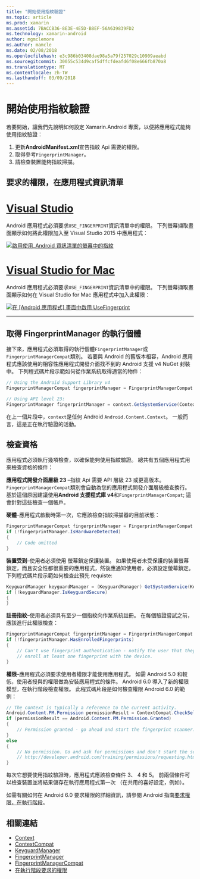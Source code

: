 ```yaml
---
title: "開始使用指紋驗證"
ms.topic: article
ms.prod: xamarin
ms.assetid: 7BACCB36-8E3E-4E5D-B8EF-56A639839FD2
ms.technology: xamarin-android
author: mgmclemore
ms.author: mamcle
ms.date: 02/08/2018
ms.openlocfilehash: e3c986b03408dae98a5a79f257029c10909aeabd
ms.sourcegitcommit: 30055c534d9caf5dffcfdeafd6f08e666fb870a8
ms.translationtype: MT
ms.contentlocale: zh-TW
ms.lasthandoff: 03/09/2018
---
```

# <a name="getting-started-with-fingerprint-authentication"></a>開始使用指紋驗證

若要開始，讓我們先說明如何設定 Xamarin.Android 專案，以便將應用程式能夠使用指紋驗證：

1. 更新**AndroidManifest.xml**宣告指紋 Api 需要的權限。
2. 取得參考`FingerprintManager`。
3. 請檢查裝置能夠指紋掃描。

## <a name="requesting-permissions-in-the-application-manifest"></a>要求的權限，在應用程式資訊清單

# <a name="visual-studiotabvswin"></a>[Visual Studio](#tab/vswin)

Android 應用程式必須要求`USE_FINGERPRINT`資訊清單中的權限。 下列螢幕擷取畫面顯示如何將此權限加入至 Visual Studio 2015 中應用程式：

[![啟用使用\_Android 資訊清單的螢幕中的指紋](get-started-images/fingerprint-01-vs.png)](get-started-images/fingerprint-01-vs.png#lightbox) 

# <a name="visual-studio-for-mactabvsmac"></a>[Visual Studio for Mac](#tab/vsmac)

Android 應用程式必須要求`USE_FINGERPRINT`資訊清單中的權限。 下列螢幕擷取畫面顯示如何在 Visual Studio for Mac 應用程式中加入此權限：

[![在 [Android 應用程式] 畫面中啟用 UseFingerprint](get-started-images/fingerprint-01-xs.png)](get-started-images/fingerprint-01-xs.png#lightbox) 

-----

## <a name="getting-an-instance-of-the-fingerprintmanager"></a>取得 FingerprintManager 的執行個體

接下來，應用程式必須取得的執行個體`FingerprintManager`或`FingerprintManagerCompat`類別。 若要與 Android 的舊版本相容，Android 應用程式應該使用的相容性應用程式開發介面找不到的 Android 支援 v4 NuGet 封裝中。 下列程式碼片段示範如何從作業系統取得適當的物件： 

```csharp
// Using the Android Support Library v4
FingerprintManagerCompat fingerprintManager = FingerprintManagerCompat.From(context);

// Using API level 23:
FingerprintManager fingerprintManager = context.GetSystemService(Context.FingerprintService) as FingerprintManager;
```  

在上一個片段中，`context`是任何 Android `Android.Content.Context`。 一般而言，這是正在執行驗證的活動。

## <a name="checking-for-eligibility"></a>檢查資格

應用程式必須執行幾項檢查，以確保能夠使用指紋驗證。 總共有五個應用程式用來檢查資格的條件：  
 

**應用程式開發介面層級 23** &ndash;指紋 Api 需要 API 層級 23 或更高版本。 `FingerprintManagerCompat`類別會自動為您的應用程式開發介面層級檢查換行。 基於這個原因建議使用**Android 支援程式庫 v4**和`FingerprintManagerCompat`; 這會針對這些檢查一個帳戶。

**硬體**&ndash;應用程式啟動時第一次，它應該檢查指紋掃描器的目前狀態：

```csharp
FingerprintManagerCompat fingerprintManager = FingerprintManagerCompat.From(context);
if (!fingerprintManager.IsHardwareDetected)
{
    // Code omitted
}
```
    
**裝置受到**&ndash;使用者必須使用 螢幕鎖定保護裝置。 如果使用者未受保護的裝置螢幕鎖定，而且安全性都很重要的應用程式，然後應通知使用者，必須設定螢幕鎖定。 下列程式碼片段示範如何檢查此預先 requiste:

```csharp
KeyguardManager keyguardManager = (KeyguardManager) GetSystemService(KeyguardService);
if (!keyguardManager.IsKeyguardSecure)
{
}
```

**註冊指紋**&ndash;使用者必須具有至少一個指紋向作業系統註冊。 在每個驗證嘗試之前，應該進行此權限檢查：

```csharp
FingerprintManagerCompat fingerprintManager = FingerprintManagerCompat.From(context);
if (!fingerprintManager.HasEnrolledFingerprints)
{
    // Can't use fingerprint authentication - notify the user that they need to
    // enroll at least one fingerprint with the device.
}
```

**權限**&ndash;應用程式必須要求使用者權限才能使用應用程式。 如需 Android 5.0 和較低，使用者授與的權限做為安裝應用程式的條件。 Android 6.0 導入了新的權限模型，在執行階段檢查權限。 此程式碼片段是如何檢查權限 Android 6.0 的範例：

```csharp
// The context is typically a reference to the current activity.
Android.Content.PM.Permission permissionResult = ContextCompat.CheckSelfPermission(context, Manifest.Permission.UseFingerprint);
if (permissionResult == Android.Content.PM.Permission.Granted)
{
    // Permission granted - go ahead and start the fingerprint scanner.
}
else
{
    // No permission. Go and ask for permissions and don't start the scanner. See
    // http://developer.android.com/training/permissions/requesting.html
}
```

每次它想要使用指紋驗證時，應用程式應該檢查條件 3、 4 和 5。 前兩個條件可以檢查裝置並將結果儲存在執行應用程式第一次 （在共用的喜好設定，例如）。

如需有關如何在 Android 6.0 要求權限的詳細資訊，請參閱 Android 指南[要求權限，在執行階段](http://developer.android.com/training/permissions/requesting.html)。



## <a name="related-links"></a>相關連結

- [Context](https://developer.xamarin.com/api/type/Android.Content.Context/)
- [ContextCompat](https://developer.xamarin.com/api/type/Android.Support.V4.Content.ContextCompat/)
- [KeyguardManager](https://developer.xamarin.com/api/type/Android.App.KeyguardManager/)
- [FingerprintManager](http://developer.android.com/reference/android/hardware/fingerprint/FingerprintManager.html)
- [FingerprintManagerCompat](http://developer.android.com/reference/android/support/v4/hardware/fingerprint/FingerprintManagerCompat.html)
- [在執行階段要求的權限](http://developer.android.com/training/permissions/requesting.html)
